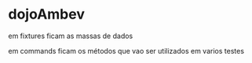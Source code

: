 # dojoAmbev

em fixtures ficam as massas de dados

em commands ficam os métodos que vao ser utilizados em varios testes
